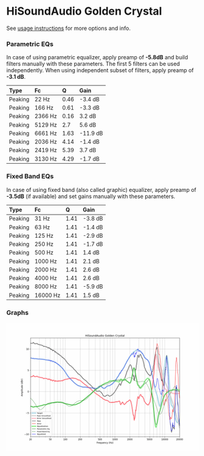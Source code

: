 # HiSoundAudio Golden Crystal
See [usage instructions](https://github.com/jaakkopasanen/AutoEq#usage) for more options and info.

### Parametric EQs
In case of using parametric equalizer, apply preamp of **-5.8dB** and build filters manually
with these parameters. The first 5 filters can be used independently.
When using independent subset of filters, apply preamp of **-3.1 dB**.

| Type    | Fc      |    Q | Gain     |
|:--------|:--------|:-----|:---------|
| Peaking | 22 Hz   | 0.46 | -3.4 dB  |
| Peaking | 166 Hz  | 0.61 | -3.3 dB  |
| Peaking | 2366 Hz | 0.16 | 3.2 dB   |
| Peaking | 5129 Hz | 2.7  | 5.6 dB   |
| Peaking | 6661 Hz | 1.63 | -11.9 dB |
| Peaking | 2036 Hz | 4.14 | -1.4 dB  |
| Peaking | 2419 Hz | 5.39 | 3.7 dB   |
| Peaking | 3130 Hz | 4.29 | -1.7 dB  |

### Fixed Band EQs
In case of using fixed band (also called graphic) equalizer, apply preamp of **-3.5dB**
(if available) and set gains manually with these parameters.

| Type    | Fc       |    Q | Gain    |
|:--------|:---------|:-----|:--------|
| Peaking | 31 Hz    | 1.41 | -3.8 dB |
| Peaking | 63 Hz    | 1.41 | -1.4 dB |
| Peaking | 125 Hz   | 1.41 | -2.9 dB |
| Peaking | 250 Hz   | 1.41 | -1.7 dB |
| Peaking | 500 Hz   | 1.41 | 1.4 dB  |
| Peaking | 1000 Hz  | 1.41 | 2.1 dB  |
| Peaking | 2000 Hz  | 1.41 | 2.6 dB  |
| Peaking | 4000 Hz  | 1.41 | 2.6 dB  |
| Peaking | 8000 Hz  | 1.41 | -5.9 dB |
| Peaking | 16000 Hz | 1.41 | 1.5 dB  |

### Graphs
![](./HiSoundAudio%20Golden%20Crystal.png)